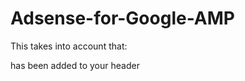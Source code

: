 # Adsense-for-Google-AMP
This takes into account that:
<script async custom-element="amp-ad" src="https://cdn.ampproject.org/v0/amp-ad-0.1.js"></script>
has been added to your header
